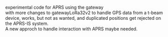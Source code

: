 experimental code for APRS using the gateway  
with more changes to gatewayLoRa32v2 to handle GPS data from a t-beam device, works, but not as wanted, and duplicated positions get rejected on the APRS-IS system.  
A new approch to handle interaction with APRS maybe needed.  
